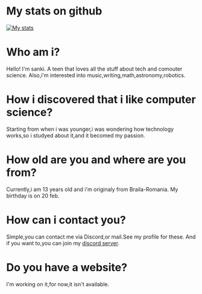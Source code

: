 # My stats on github
[![My stats](https://github-readme-stats.vercel.app/api?username=Sank34)](https://github.com/anuraghazra/github-readme-stats)

# Who am i?
Hello! I'm sanki. A teen that loves all the stuff about tech and comouter science. Also,i'm interested into music,writing,math,astronomy,robotics.

# How i discovered that i like computer science?
Starting from when i was younger,i was wondering how technology works,so i studyed about it,and it becomed my passion.

# How old are you and where are you from?
Currently,i am 13 years old and i'm originaly from Braila-Romania.
My birthday is on 20 feb.

# How can i contact you?
Simple,you can contact me via Discord,or mail.See my profile for these.
And if you want to,you can join my [discord server](https://discord.gg/FGaRE5Qmbj).

# Do you have a website?
I'm working on it,for now,it isn't available.

